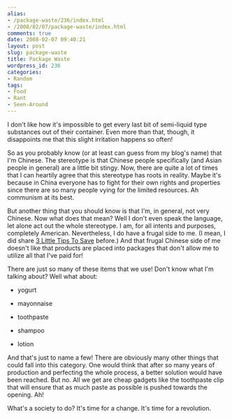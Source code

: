 ```yaml
---
alias:
- /package-waste/236/index.html
- /2008/02/07/package-waste/index.html
comments: true
date: 2008-02-07 09:40:21
layout: post
slug: package-waste
title: Package Waste
wordpress_id: 236
categories:
- Random
tags:
- Food
- Rant
- Seen-Around
---
```


I don't like how it's impossible to get every last bit of semi-liquid type substances out of their container.  Even more than that, though, it disappoints me that this slight irritation happens so often!

So as you probably know (or at least can guess from my blog's name) that I'm Chinese.  The stereotype is that Chinese people specifically (and Asian people in general) are a little bit stingy.  Now, there are quite a lot of times that I can heartily agree that this stereotype has roots in reality.  Maybe it's because in China everyone has to fight for their own rights and properties since there are so many people vying for the limited resources.  Ah communism at its best.

But another thing that you should know is that I'm, in general, not very Chinese.  Now what does that mean?  Well I don't even speak the language, let alone act out the whole stereotype.  I am, for all intents and purposes, completely American.  Nevertheless, I do have a frugal side to me.  (I mean, I did share [3 Little Tips To Save](http://www.goingthewongway.com/2007/09/18/3-little-tips-to-save/) before.)  And that frugal Chinese side of me doesn't like that products are placed into packages that don't allow me to utilize all that I've paid for!

There are just so many of these items that we use!  Don't know what I'm talking about?  Well what about:




  * yogurt


  * mayonnaise


  * toothpaste


  * shampoo


  * lotion



And that's just to name a few!  There are obviously many other things that could fall into this category.  One would think that after so many years of production and perfecting the whole process, a better solution would have been reached.  But no.  All we get are cheap gadgets like the toothpaste clip that will ensure that as much paste as possible is pushed towards the opening.  Ah!

What's a society to do?  It's time for a change.  It's time for a revolution.
